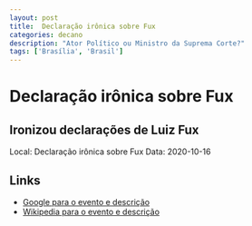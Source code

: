 ```yaml
---
layout: post
title:  Declaração irônica sobre Fux
categories: decano
description: "Ator Político ou Ministro da Suprema Corte?"
tags: ['Brasília', 'Brasil']
---
```


# Declaração irônica sobre Fux
## Ironizou declarações de Luiz Fux
Local: Declaração irônica sobre Fux
Data: 2020-10-16

## Links 
- [Google para o evento e descrição](https://www.google.com/search?q=Gilmar%20Mendes%20%2B%20Declara%C3%A7%C3%A3o%20ir%C3%B4nica%20sobre%20Fux%20Ironizou%20declara%C3%A7%C3%B5es%20de%20Luiz%20Fux%20Bras%C3%ADlia%2C%20Brasil)
- [Wikipedia para o evento e descrição](https://en.wikipedia.org/w/index.php?search=Gilmar%20Mendes%20%2B%20Declara%C3%A7%C3%A3o%20ir%C3%B4nica%20sobre%20Fux%20Ironizou%20declara%C3%A7%C3%B5es%20de%20Luiz%20Fux%20Bras%C3%ADlia%2C%20Brasil)
